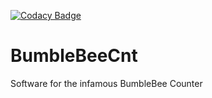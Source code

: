 [![Codacy Badge](https://api.codacy.com/project/badge/Grade/7bca8e84c9d7465c834ee005a1a71ecd)](https://www.codacy.com/manual/c0nwild/BumbleBeeCnt?utm_source=github.com&amp;utm_medium=referral&amp;utm_content=c0nwild/BumbleBeeCnt&amp;utm_campaign=Badge_Grade)
# BumbleBeeCnt
Software for the infamous BumbleBee Counter
